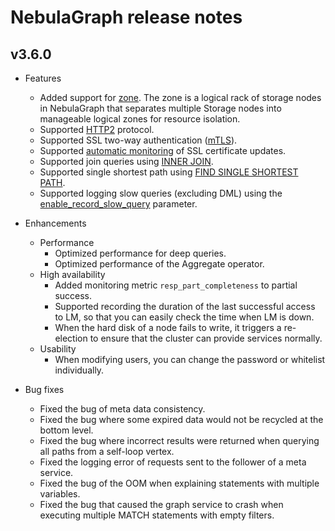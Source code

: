 # NebulaGraph release notes

## v3.6.0

- Features
  - Added support for [zone](../../4.deployment-and-installation/5.zone.md). The zone is a logical rack of storage nodes in NebulaGraph that separates multiple Storage nodes into manageable logical zones for resource isolation.
  - Supported [HTTP2](../../5.configurations-and-logs/1.configurations/3.graph-config.md) protocol.
  - Supported SSL two-way authentication ([mTLS](../../7.data-security/4.ssl.md)).
  - Supported [automatic monitoring](../../7.data-security/4.ssl.md) of SSL certificate updates.
  - Supported join queries using [INNER JOIN](../../3.ngql-guide/8.clauses-and-options/joins.md).
  - Supported single shortest path using [FIND SINGLE SHORTEST PATH](../../3.ngql-guide/16.subgraph-and-path/2.find-path.md).
  - Supported logging slow queries (excluding DML) using the [enable_record_slow_query](../../5.configurations-and-logs/1.configurations/3.graph-config.md) parameter.

- Enhancements
  - Performance
    - Optimized performance for deep queries.
    - Optimized performance of the Aggregate operator.
  - High availability
    - Added monitoring metric `resp_part_completeness` to partial success.
    - Supported recording the duration of the last successful access to LM, so that you can easily check the time when LM is down.
    - When the hard disk of a node fails to write, it triggers a re-election to ensure that the cluster can provide services normally.
  - Usability
    - When modifying users, you can change the password or whitelist individually.

- Bug fixes
  - Fixed the bug of meta data consistency.
  - Fixed the bug where some expired data would not be recycled at the bottom level.
  - Fixed the bug where incorrect results were returned when querying all paths from a self-loop vertex.
  - Fixed the logging error of requests sent to the follower of a meta service.
  - Fixed the bug of the OOM when explaining statements with multiple variables.
  - Fixed the bug that caused the graph service to crash when executing multiple MATCH statements with empty filters.
